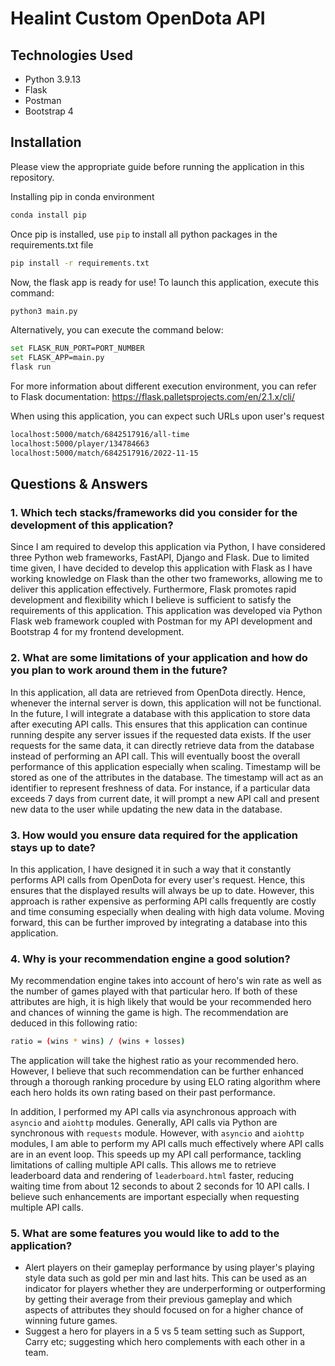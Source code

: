 # Healint Custom OpenDota API

## Technologies Used
* Python 3.9.13
* Flask
* Postman
* Bootstrap 4

## Installation
Please view the appropriate guide before running the application in this repository.

Installing pip in conda environment
```bash
conda install pip
```
Once pip is installed, use `pip` to install all python packages in the requirements.txt file
```bash
pip install -r requirements.txt
```
Now, the flask app is ready for use! To launch this application, execute this command:
```bash
python3 main.py
```
Alternatively, you can execute the command below:
```bash
set FLASK_RUN_PORT=PORT_NUMBER
set FLASK_APP=main.py
flask run
```
For more information about different execution environment, you can refer to Flask documentation: https://flask.palletsprojects.com/en/2.1.x/cli/

When using this application, you can expect such URLs upon user's request
```bash
localhost:5000/match/6842517916/all-time
localhost:5000/player/134784663
localhost:5000/match/6842517916/2022-11-15
```

## Questions & Answers
### 1. Which tech stacks/frameworks did you consider for the development of this application?
Since I am required to develop this application via Python, I have considered three Python web frameworks, FastAPI, Django and Flask. Due to limited time given, I have decided to develop this application with Flask as I have working knowledge on Flask than the other two frameworks, allowing me to deliver this application effectively. Furthermore, Flask promotes rapid development and flexibility which I believe is sufficient to satisfy the requirements of this application. This application was developed via Python Flask web framework coupled with Postman for my API development and Bootstrap 4 for my frontend development.

### 2. What are some limitations of your application and how do you plan to work around them in the future?
In this application, all data are retrieved from OpenDota directly. Hence, whenever the internal server is down, this application will not be functional. In the future, I will integrate a database with this application to store data after executing API calls. This ensures that this application can continue running despite any server issues if the requested data exists. If the user requests for the same data, it can directly retrieve data from the database instead of performing an API call. This will eventually boost the overall performance of this application especially when scaling. Timestamp will be stored as one of the attributes in the database. The timestamp will act as an identifier to represent freshness of data. For instance, if a particular data exceeds 7 days from current date, it will prompt a new API call and present new data to the user while updating the new data in the database.

### 3. How would you ensure data required for the application stays up to date?
In this application, I have designed it in such a way that it constantly performs API calls from OpenDota for every user's request. Hence, this ensures that the displayed results will always be up to date. However, this approach is rather expensive as performing API calls frequently are costly and time consuming especially when dealing with high data volume. Moving forward, this can be further improved by integrating a database into this application.

### 4. Why is your recommendation engine a good solution?
My recommendation engine takes into account of hero's win rate as well as the number of games played with that particular hero. If both of these attributes are high, it is high likely that would be your recommended hero and chances of winning the game is high. The recommendation are deduced in this following ratio:
```bash
ratio = (wins * wins) / (wins + losses)
```
The application will take the highest ratio as your recommended hero. However, I believe that such recommendation can be further enhanced through a thorough ranking procedure by using ELO rating algorithm where each hero holds its own rating based on their past performance.

In addition, I performed my API calls via asynchronous approach with `asyncio` and `aiohttp` modules. Generally, API calls via Python are synchronous with `requests` module. However, with `asyncio` and `aiohttp` modules, I am able to perform my API calls much effectively where API calls are in an event loop. This speeds up my API call performance, tackling limitations of calling multiple API calls. This allows me to retrieve leaderboard data and rendering of `leaderboard.html` faster, reducing waiting time from about 12 seconds to about 2 seconds for 10 API calls. I believe such enhancements are important especially when requesting multiple API calls.

### 5. What are some features you would like to add to the application?
- Alert players on their gameplay performance by using player's playing style data such as gold per min and last hits. This can be used as an indicator for players whether they are underperforming or outperforming by getting their average from their previous gameplay and which aspects of attributes they should focused on for a higher chance of winning future games.
- Suggest a hero for players in a 5 vs 5 team setting such as Support, Carry etc; suggesting which hero complements with each other in a team.
